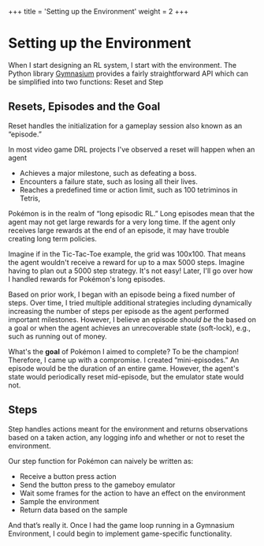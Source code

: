+++
title = 'Setting up the Environment'
weight = 2
+++

# Setting up the Environment

When I start designing an RL system, I start with the environment. The Python library [Gymnasium](https://gymnasium.farama.org/) provides a fairly straightforward API which can be simplified into two functions: Reset and Step

## Resets, Episodes and the Goal

Reset handles the initialization for a gameplay session also known as an “episode.”

In most video game DRL projects I've observed a reset will happen when an agent

- Achieves a major milestone, such as defeating a boss.
- Encounters a failure state, such as losing all their lives.
- Reaches a predefined time or action limit, such as 100 tetriminos in Tetris,

Pokémon is in the realm of “long episodic RL.” Long episodes mean that the agent may not get large rewards for a very long time. If the agent only receives large rewards at the end of an episode, it may have trouble creating long term policies.

Imagine if in the Tic-Tac-Toe example, the grid was 100x100. That means the agent wouldn't receive a reward for up to a max 5000 steps. Imagine having to plan out a 5000 step strategy. It's not easy! Later, I'll go over how I handled rewards for Pokémon's long episodes.

Based on prior work, I began with an episode being a fixed number of steps. Over time, I tried multiple additional strategies including dynamically increasing the number of steps per episode as the agent performed important milestones. However, I believe an episode *should be* the based on a goal or when the agent achieves an unrecoverable state (soft-lock), e.g., such as running out of money. 

What's the **goal** of Pokémon I aimed to complete? To be the champion! Therefore, I came up with a compromise. I created “mini-episodes.” An episode would be the duration of an entire game. However, the agent's state would periodically reset mid-episode, but the emulator state would not. 

## Steps

Step handles actions meant for the environment and returns observations based on a taken action, any logging info and whether or not to reset the environment.

Our step function for Pokémon can naively be written as:

- Receive a button press action
- Send the button press to the gameboy emulator
- Wait some frames for the action to have an effect on the environment
- Sample the environment
- Return data based on the sample

And that’s really it. Once I had the game loop running in a Gymnasium Environment, I could begin to implement game-specific functionality. 
